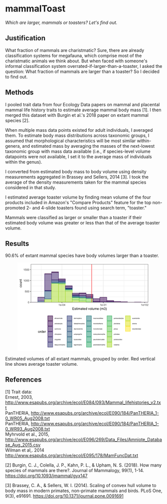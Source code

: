 # mammalToast
<i>Which are larger, mammals or toasters? Let's find out.</i>

## Justification
What fraction of mammals are charistmatic? Sure, there are already classification systems for megafauna, which comprise most of the charistmatic animals we think about. But when faced with someone's informal classification system overrated-if-larger-than-a-toaster, I asked the question: What fraction of mammals are larger than a toaster? So I decided to find out.

## Methods
I pooled trait data from four Ecology Data papers on mammal and placental mammal life history traits to estimate average mammal body mass [1]. I then merged this dataset with Burgin et al.'s 2018 paper on extant mammal species [2].

When multiple mass data points existed for adult individuals, I averaged them. To estimate body mass distributions across taxonomic groups, I assumed that morphological characteristics will be most similar within-genera, and estimated mass by averaging the masses of the next-lowest taxonomic group with mass data available (i.e., if species-level volume datapoints were not available, I set it to the average mass of individuals within the genus).

I converted from estimated body mass to body volume using density measurements aggregated in Brassey and Sellers, 2014 [3]. I took the average of the density measurements taken for the mammal species considered in that study.

I estimated average toaster volume by finding mean volume of the four products included in Amazon's "Compare Products" feature for the top non-promoted 2- and 4-slide toasters found using search term, "toaster."

Mammals were classified as larger or smaller than a toaster if their estimated body volume was greater or less than that of the average toaster volume.

## Results

90.6% of extant mammal species have body volumes larger than a toaster.

<figure><img src = "https://github.com/cjcampbell/mammalToast/blob/master/figs/volume_hist_simple.png"> </figure>
<figcaption>
Estimated volumes of all extant mammals, grouped by order. Red vertical line shows average toaster volume.
</figcaption>

## References

[1] Trait data:<br>
Ernest, 2003, <http://www.esapubs.org/archive/ecol/E084/093/Mammal_lifehistories_v2.txt><br>
PanTHERIA, <http://www.esapubs.org/archive/ecol/E090/184/PanTHERIA_1-0_WR05_Aug2008.txt><br>
PanTHERIA, <http://www.esapubs.org/archive/ecol/E090/184/PanTHERIA_1-0_WR93_Aug2008.txt><br>
Myhrvold et al., 2015, <http://www.esapubs.org/archive/ecol/E096/269/Data_Files/Amniote_Database_Aug_2015.csv><br>
Wilman et al,. 2014 <http://www.esapubs.org/archive/ecol/E095/178/MamFuncDat.txt><br>

[2] Burgin, C. J., Colella, J. P., Kahn, P. L., & Upham, N. S. (2018). How many species of mammals are there?. Journal of Mammalogy, 99(1), 1-14. <https://doi.org/10.1093/jmammal/gyx147>

[3] Brassey, C. A., & Sellers, W. I. (2014). Scaling of convex hull volume to body mass in modern primates, non-primate mammals and birds. PLoS One, 9(3), e91691. <https://doi.org/10.1371/journal.pone.0091691>
